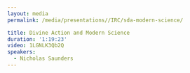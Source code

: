 ```yaml
---
layout: media
permalink: /media/presentations//IRC/sda-modern-science/

title: Divine Action and Modern Science
duration: '1:19:23'
video: 1LGNLK3Qb2Q
speakers:
  - Nicholas Saunders
---
```

